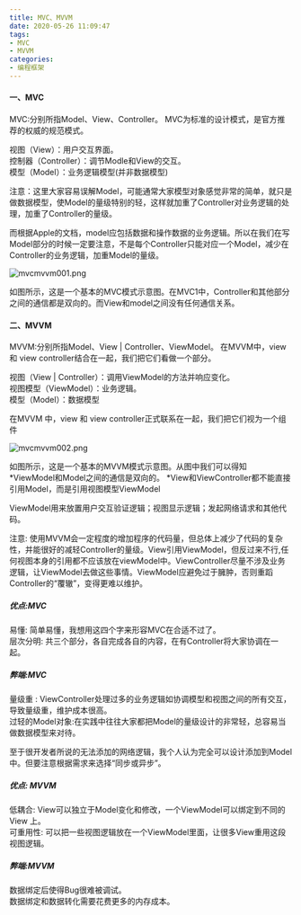 ```yaml
---
title: MVC、MVVM
date: 2020-05-26 11:09:47
tags:
- MVC
- MVVM
categories:
- 编程框架
---
```

#### 一、MVC
MVC:分别所指Model、View、Controller。
MVC为标准的设计模式，是官方推荐的权威的规范模式。
<!--more-->
视图（View）：用户交互界面。  
控制器（Controller）：调节Modle和View的交互。  
模型（Model）：业务逻辑模型(并非数据模型)  

注意：这里大家容易误解Model，可能通常大家模型对象感觉非常的简单，就只是做数据模型，使Model的量级特别的轻，这样就加重了Controller对业务逻辑的处理，加重了Controller的量级。

而根据Apple的文档，model应包括数据和操作数据的业务逻辑。所以在我们在写Model部分的时候一定要注意，不是每个Controller只能对应一个Model，减少在Controller的业务逻辑，加重Model的量级。

![mvcmvvm001.png](http://alivnram-test.oss-cn-beijing.aliyuncs.com/alivnblog/mvcmvvm001.jpg)

如图所示，这是一个基本的MVC模式示意图。在MVC1中，Controller和其他部分之间的通信都是双向的。而View和model之间没有任何通信关系。
#### 二、MVVM
MVVM:分别所指Model、View | Controller、ViewModel。
在MVVM中，view 和 view controller结合在一起，我们把它们看做一个部分。

视图（View | Controller）：调用ViewModel的方法并响应变化。  
视图模型（ViewModel）：业务逻辑。  
模型（Model）：数据模型  

在MVVM 中，view 和 view controller正式联系在一起，我们把它们视为一个组件

![mvcmvvm002.png](http://alivnram-test.oss-cn-beijing.aliyuncs.com/alivnblog/mvcmvvm002.jpg)

如图所示，这是一个基本的MVVM模式示意图。从图中我们可以得知
*ViewModel和Model之间的通信是双向的。
*View和ViewController都不能直接引用Model，而是引用视图模型ViewModel


ViewModel用来放置用户交互验证逻辑；视图显示逻辑；发起网络请求和其他代码。

注意: 使用MVVM会一定程度的增加程序的代码量，但总体上减少了代码的复杂性，并能很好的减轻Controller的量级。View引用ViewModel，但反过来不行,任何视图本身的引用都不应该放在viewModel中。ViewController尽量不涉及业务逻辑，让ViewModel去做这些事情。ViewModel应避免过于臃肿，否则重蹈Controller的“覆辙”，变得更难以维护。

##### 优点:MVC

易懂: 简单易懂，我想用这四个字来形容MVC在合适不过了。  
层次分明: 共三个部分，各自完成各自的内容，在有Controller将大家协调在一起。

##### 弊端:MVC

量级重 : ViewController处理过多的业务逻辑如协调模型和视图之间的所有交互，导致量级重，维护成本很高。  
过轻的Model对象:在实践中往往大家都把Model的量级设计的非常轻，总容易当做数据模型来对待。

至于很开发者所说的无法添加的网络逻辑，我个人认为完全可以设计添加到Model中。但要注意根据需求来选择“同步或异步”。
##### 优点: MVVM

低耦合: View可以独立于Model变化和修改，一个ViewModel可以绑定到不同的View 上。  
可重用性: 可以把一些视图逻辑放在一个ViewModel里面，让很多View重用这段视图逻辑。

##### 弊端:MVVM

数据绑定后使得Bug很难被调试。  
数据绑定和数据转化需要花费更多的内存成本。
